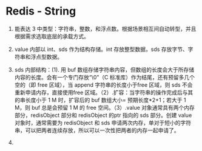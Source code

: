 # Redis - String

1. 能表达 3 中类型：字符串，整数，和浮点数。根据场景相互间自动转型，并且根据需求选取底层的承载方式。
2. value 内部以 int、sds 作为结构存储。int 存放整型数据，sds 存放字节、字符串和浮点型数据。
3. sds 内部结构：\(1\).  用 buf 数组存储字符串内容，但数组的长度会大于所存储内容的长度。会有一个专门存放“\0”（C 标准库）作为结尾，还有预留多几个空的（即 free 区域），当 append 字符串的长度小于free 区域，则 sds 不会重新申请内存，直接使用free 区域。（2）.扩容：当字符串的操作完成后与其的串长度小于 1 M 时，扩容后的 buf 数组大小= 预期长度\*2+1；若大于 1 M，则 buf 总是会预留 1 M 的 free 空间。（3）.value 对象通常具有两个内存部分，redisObject 部分和 redisObject 的ptr 指向的 sds 部分。创建 value 对象时，通常需要为 redisObject 和 sds 申请两次内存，单对于短小的字符串，可以把两者连续存放，所以可以一次性把两者的内存一起申请了。



1. 
